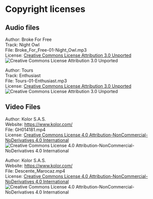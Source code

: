 # Copyright licenses

## Audio files

Author: Broke For Free<br/>
Track: Night Owl<br/>
File: Broke_For_Free-01-Night_Owl.mp3<br/>
License: [Creative Commons License Attribution 3.0 Unported](https://creativecommons.org/licenses/by/3.0/)<br/>
![Creative Commons License Attribution 3.0 Unported](https://i.creativecommons.org/l/by/3.0/88x31.png)<br/>

Author: Tours<br/>
Track: Enthusiast<br/>
File: Tours-01-Enthusiast.mp3<br/>
License: [Creative Commons License Attribution 3.0 Unported](https://creativecommons.org/licenses/by/3.0/)<br/>
![Creative Commons License Attribution 3.0 Unported](https://i.creativecommons.org/l/by/3.0/88x31.png)<br/>

## Video Files

Author: Kolor S.A.S.<br/>
Website: https://www.kolor.com/<br/>
File: GH014181.mp4<br/>
License: [Creative Commons License 4.0 Attribution-NonCommercial-NoDerivatives 4.0 International](https://creativecommons.org/licenses/by-nc-nd/4.0/)<br/>
![Creative Commons License 4.0 Attribution-NonCommercial-NoDerivatives 4.0 International](https://i.creativecommons.org/l/by-nc-nd/3.0/nl/88x31.png)<br/>

Author: Kolor S.A.S.<br/>
Website: https://www.kolor.com/<br/>
File: Descente_Marocaz.mp4<br/>
License: [Creative Commons License 4.0 Attribution-NonCommercial-NoDerivatives 4.0 International](https://creativecommons.org/licenses/by-nc-nd/4.0/)<br/>
![Creative Commons License 4.0 Attribution-NonCommercial-NoDerivatives 4.0 International](https://i.creativecommons.org/l/by-nc-nd/3.0/nl/88x31.png)<br/>
